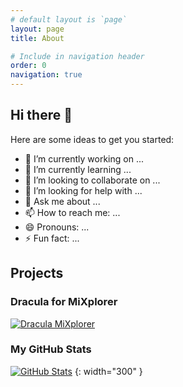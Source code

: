 ```yaml
---
# default layout is `page`
layout: page
title: About

# Include in navigation header
order: 0
navigation: true
---
```


## Hi there 👋

Here are some ideas to get you started:

- 🔭 I’m currently working on ...
- 🌱 I’m currently learning ...
- 👯 I’m looking to collaborate on ...
- 🤔 I’m looking for help with ...
- 💬 Ask me about ...
- 📫 How to reach me: ...
- 😄 Pronouns: ...
- ⚡ Fun fact: ...

## Projects

### Dracula for MiXplorer

[![Dracula MiXplorer](https://github-readme-stats.vercel.app/api/pin/?username=dracula&repo=mixplorer&theme=dracula&hide_border=false&show_owner=true)](https://github.com/dracula/mixplorer)

### My GitHub Stats

[![GitHub Stats](https://github-readme-stats.vercel.app/api?username=sionta&theme=solarized-dark&hide_title=true&locale=en&include_all_commits=true)](https://github.com/sionta)
{: width="300" }
